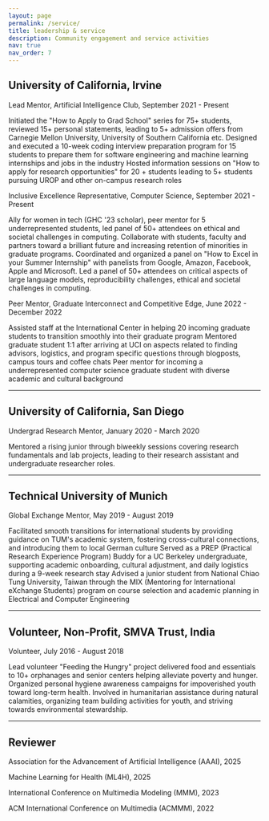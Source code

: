 ```yaml
---
layout: page
permalink: /service/
title: leadership & service
description: Community engagement and service activities
nav: true
nav_order: 7
---
```


## University of California, Irvine

Lead Mentor, Artificial Intelligence Club, September 2021 - Present

Initiated the "How to Apply to Grad School" series for 75+ students, reviewed 15+ personal statements, leading to 5+ admission offers from Carnegie Mellon University, University of Southern California etc.
Designed and executed a 10-week coding interview preparation program for 15 students to prepare them for software engineering and machine learning internships and jobs in the industry
Hosted information sessions on "How to apply for research opportunities" for 20 + students leading to 5+ students pursuing UROP and other on-campus research roles

Inclusive Excellence Representative, Computer Science, September 2021 - Present

Ally for women in tech (GHC '23 scholar), peer mentor for 5 underrepresented students, led panel of 50+ attendees on ethical and societal challenges in computing.
Collaborate with students, faculty and partners toward a brilliant future and increasing retention of minorities in graduate programs.
Coordinated and organized a panel on "How to Excel in your Summer Internship" with panelists from Google, Amazon, Facebook, Apple and Microsoft.
Led a panel of 50+ attendees on critical aspects of large language models, reproducibility challenges, ethical and societal challenges in computing.

Peer Mentor, Graduate Interconnect and Competitive Edge, June 2022 - December 2022

Assisted staff at the International Center in helping 20 incoming graduate students to transition smoothly into their graduate program
Mentored graduate student 1:1 after arriving at UCI on aspects related to finding advisors, logistics, and program specific questions through blogposts, campus tours and coffee chats
Peer mentor for incoming a underrepresented computer science graduate student with diverse academic and cultural background

---

## University of California, San Diego

Undergrad Research Mentor, January 2020 - March 2020

Mentored a rising junior through biweekly sessions covering research fundamentals and lab projects, leading to their research assistant and undergraduate researcher roles.

---

## Technical University of Munich

Global Exchange Mentor, May 2019 - August 2019

Facilitated smooth transitions for international students by providing guidance on TUM's academic system, fostering cross-cultural connections, and introducing them to local German culture
Served as a PREP (Practical Research Experience Program) Buddy for a UC Berkeley undergraduate, supporting academic onboarding, cultural adjustment, and daily logistics during a 9-week research stay
Advised a junior student from National Chiao Tung University, Taiwan through the MIX (Mentoring for International eXchange Students) program on course selection and academic planning in Electrical and Computer Engineering

---

## Volunteer, Non-Profit, SMVA Trust, India

Volunteer, July 2016 - August 2018

Lead volunteer "Feeding the Hungry" project delivered food and essentials to 10+ orphanages and senior centers helping alleviate poverty and hunger.
Organized personal hygiene awareness campaigns for impoverished youth toward long-term health.
Involved in humanitarian assistance during natural calamities, organizing team building activities for youth, and striving towards environmental stewardship.

---

## Reviewer

Association for the Advancement of Artificial Intelligence (AAAI), 2025

Machine Learning for Health (ML4H), 2025

International Conference on Multimedia Modeling (MMM), 2023

ACM International Conference on Multimedia (ACMMM), 2022
